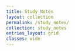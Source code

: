 ```yaml
---
title: Study Notes
layout: collection
permalink: /study_notes/
collection: study_notes
entries_layout: grid
classes: wide
---
```

